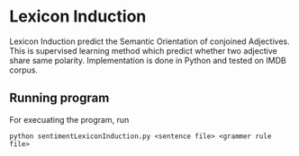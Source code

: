 # Lexicon Induction

Lexicon Induction predict the Semantic Orientation of conjoined Adjectives. This is supervised learning method which predict whether two adjective share same polarity. Implementation is done in Python and tested on IMDB corpus.
## Running program
For execuating the program, run
```
python sentimentLexiconInduction.py <sentence file> <grammer rule file>
```